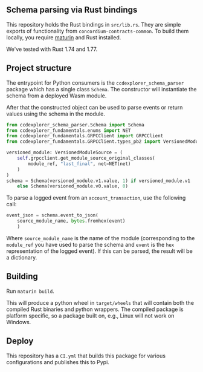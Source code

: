 ## Schema parsing via Rust bindings

This repository holds the Rust bindings in `src/lib.rs`. They are simple exports of functionality
from `concordium-contracts-common`. To build them locally, you require [maturin](https://github.com/PyO3/maturin) and Rust installed.

We've tested with Rust 1.74 and 1.77.

## Project structure

The entrypoint for Python consumers is the `ccdexplorer_schema_parser` package which has a
single class `Schema`. The constructor will instantiate the schema from a
deployed Wasm module.

After that the constructed object can be used to parse events or return values
using the schema in the module.


```python
from ccdexplorer_schema_parser.Schema import Schema
from ccdexplorer_fundamentals.enums import NET
from ccdexplorer_fundamentals.GRPCClient import GRPCClient
from ccdexplorer_fundamentals.GRPCClient.types_pb2 import VersionedModuleSource

versioned_module: VersionedModuleSource = (
    self.grpcclient.get_module_source_original_classes(
        module_ref, "last_final", net=NET(net)
    )
)
schema = Schema(versioned_module.v1.value, 1) if versioned_module.v1 
    else Schema(versioned_module.v0.value, 0)
```

To parse a logged event from an `account_transaction`, use the following call:
```python
event_json = schema.event_to_json(
    source_module_name, bytes.fromhex(event)
    )
```
Where `source_module_name` is the name of the module (corresponding to the `module_ref` you have used to parse the schema and `event` is the `hex` representation of the logged event).
If this can be parsed, the result will be a dictionary.

## Building

Run `maturin build`.

This will produce a python wheel in `target/wheels` that will contain both the
compiled Rust binaries and python wrappers. The compiled package is platform
specific, so a package built on, e.g., Linux will not work on Windows.

## Deploy
This repository has a `CI.yml` that builds this package for various configurations and publishes this to Pypi.
